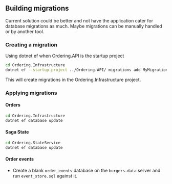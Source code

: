 ## Building migrations

Current solution could be better and not have the application cater for database migrations as much. 
Maybe migrations can be manually handled or by another tool. 

### Creating a migration

Using dotnet ef when Ordering.API is the startup project

```sh
cd Ordering.Infrastructure
dotnet ef --startup-project ../Ordering.API/ migrations add MyMigration  
```

This will create migrations in the Ordering.Infrastructure project.

### Applying migrations

#### Orders
```sh
cd Ordering.Infrastructure
dotnet ef database update
```

#### Saga State
```sh
cd Ordering.StateService
dotnet ef database update

```

#### Order events

* Create a blank `order_events` database on the `burgers.data` server and run `event_store.sql` against it.
